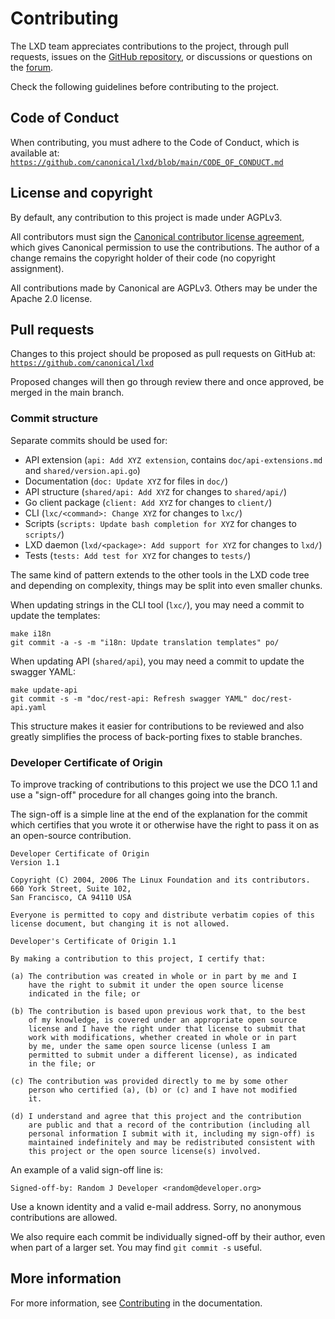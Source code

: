 # Contributing

<!-- Include start contributing -->

The LXD team appreciates contributions to the project, through pull requests, issues on the [GitHub repository](https://github.com/canonical/lxd/issues), or discussions or questions on the [forum](https://discourse.ubuntu.com/c/lxd/126).

Check the following guidelines before contributing to the project.

## Code of Conduct

When contributing, you must adhere to the Code of Conduct, which is available at: [`https://github.com/canonical/lxd/blob/main/CODE_OF_CONDUCT.md`](https://github.com/canonical/lxd/blob/main/CODE_OF_CONDUCT.md)

## License and copyright

By default, any contribution to this project is made under AGPLv3.

All contributors must sign the [Canonical contributor license agreement](https://ubuntu.com/legal/contributors), which gives Canonical permission to use the contributions. The author of a change remains the copyright holder of their code (no copyright assignment).

All contributions made by Canonical are AGPLv3. Others may be under the Apache 2.0 license.

## Pull requests

Changes to this project should be proposed as pull requests on GitHub
at: [`https://github.com/canonical/lxd`](https://github.com/canonical/lxd)

Proposed changes will then go through review there and once approved,
be merged in the main branch.

### Commit structure

Separate commits should be used for:

- API extension (`api: Add XYZ extension`, contains `doc/api-extensions.md` and `shared/version.api.go`)
- Documentation (`doc: Update XYZ` for files in `doc/`)
- API structure (`shared/api: Add XYZ` for changes to `shared/api/`)
- Go client package (`client: Add XYZ` for changes to `client/`)
- CLI (`lxc/<command>: Change XYZ` for changes to `lxc/`)
- Scripts (`scripts: Update bash completion for XYZ` for changes to `scripts/`)
- LXD daemon (`lxd/<package>: Add support for XYZ` for changes to `lxd/`)
- Tests (`tests: Add test for XYZ` for changes to `tests/`)

The same kind of pattern extends to the other tools in the LXD code tree
and depending on complexity, things may be split into even smaller chunks.

When updating strings in the CLI tool (`lxc/`), you may need a commit to update the templates:

    make i18n
    git commit -a -s -m "i18n: Update translation templates" po/

When updating API (`shared/api`), you may need a commit to update the swagger YAML:

    make update-api
    git commit -s -m "doc/rest-api: Refresh swagger YAML" doc/rest-api.yaml

This structure makes it easier for contributions to be reviewed and also
greatly simplifies the process of back-porting fixes to stable branches.

### Developer Certificate of Origin

To improve tracking of contributions to this project we use the DCO 1.1
and use a "sign-off" procedure for all changes going into the branch.

The sign-off is a simple line at the end of the explanation for the
commit which certifies that you wrote it or otherwise have the right
to pass it on as an open-source contribution.

```
Developer Certificate of Origin
Version 1.1

Copyright (C) 2004, 2006 The Linux Foundation and its contributors.
660 York Street, Suite 102,
San Francisco, CA 94110 USA

Everyone is permitted to copy and distribute verbatim copies of this
license document, but changing it is not allowed.

Developer's Certificate of Origin 1.1

By making a contribution to this project, I certify that:

(a) The contribution was created in whole or in part by me and I
    have the right to submit it under the open source license
    indicated in the file; or

(b) The contribution is based upon previous work that, to the best
    of my knowledge, is covered under an appropriate open source
    license and I have the right under that license to submit that
    work with modifications, whether created in whole or in part
    by me, under the same open source license (unless I am
    permitted to submit under a different license), as indicated
    in the file; or

(c) The contribution was provided directly to me by some other
    person who certified (a), (b) or (c) and I have not modified
    it.

(d) I understand and agree that this project and the contribution
    are public and that a record of the contribution (including all
    personal information I submit with it, including my sign-off) is
    maintained indefinitely and may be redistributed consistent with
    this project or the open source license(s) involved.
```

An example of a valid sign-off line is:

```
Signed-off-by: Random J Developer <random@developer.org>
```

Use a known identity and a valid e-mail address.
Sorry, no anonymous contributions are allowed.

We also require each commit be individually signed-off by their author,
even when part of a larger set. You may find `git commit -s` useful.

<!-- Include end contributing -->

## More information

For more information, see [Contributing](https://documentation.ubuntu.com/lxd/en/latest/contributing/) in the documentation.
